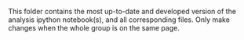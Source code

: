 This folder contains the most up-to-date and developed version of the analysis ipython notebook(s), and all corresponding files. Only make changes when the whole group is on the same page.

